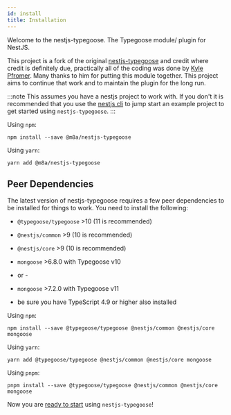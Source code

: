 ```yaml
---
id: install
title: Installation
---
```


Welcome to the nestjs-typegoose. The Typegoose module/ plugin for NestJS.

This project is a fork of the original [nestjs-typegoose](https://github.com/kpfromer/nestjs-typegoose) and credit where credit is definitely due, practically all of the coding was done by [Kyle Pfromer](https://github.com/kpfromer). Many thanks to him for putting this module together. This project aims to continue that work and to maintain the plugin for the long run. 

:::note
This assumes you have a nestjs project to work with. If you don't it is recommended that you use the [nestjs cli](https://docs.nestjs.com/cli/overview) to jump start an example project to get started using `nestjs-typegoose`.
:::

Using `npm`:

`npm install --save @m8a/nestjs-typegoose`

Using `yarn`:

`yarn add @m8a/nestjs-typegoose`


## Peer Dependencies

The latest version of nestjs-typegoose requires a few peer dependencies to be installed for things to work. You need to install the following:

- `@typegoose/typegoose` >10 (11 is recommended)
- `@nestjs/common` >9 (10 is recommended)
- `@nestjs/core` >9 (10 is recommended)
- `mongoose` >6.8.0 with Typegoose v10 
 - or - 
- `mongoose` >7.2.0 with Typegoose v11

- be sure you have TypeScript 4.9 or higher also installed

Using `npm`:

`npm install --save @typegoose/typegoose @nestjs/common @nestjs/core mongoose`

Using `yarn`:

`yarn add @typegoose/typegoose @nestjs/common @nestjs/core mongoose`

Using `pnpm`:

`pnpm install --save @typegoose/typegoose @nestjs/common @nestjs/core mongoose`

Now you are [ready to start](usage.md) using `nestjs-typegoose`!